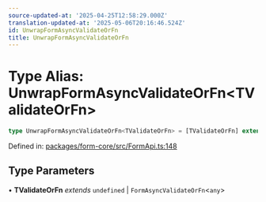 ```yaml
---
source-updated-at: '2025-04-25T12:58:29.000Z'
translation-updated-at: '2025-05-06T20:16:46.524Z'
id: UnwrapFormAsyncValidateOrFn
title: UnwrapFormAsyncValidateOrFn
---
```


<!-- DO NOT EDIT: this page is autogenerated from the type comments -->

# Type Alias: UnwrapFormAsyncValidateOrFn\<TValidateOrFn\>

```ts
type UnwrapFormAsyncValidateOrFn<TValidateOrFn> = [TValidateOrFn] extends [FormValidateAsyncFn<any>] ? Awaited<ReturnType<TValidateOrFn>> : [TValidateOrFn] extends [StandardSchemaV1<any, any>] ? Record<string, StandardSchemaV1Issue[]> : undefined;
```

Defined in: [packages/form-core/src/FormApi.ts:148](https://github.com/TanStack/form/blob/main/packages/form-core/src/FormApi.ts#L148)

## Type Parameters

• **TValidateOrFn** *extends* `undefined` \| `FormAsyncValidateOrFn`\<`any`\>
